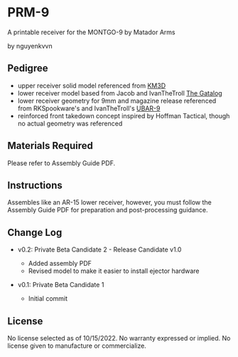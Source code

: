 # PRM-9
A printable receiver for the MONTGO-9 by Matador Arms

by nguyenkvvn

## Pedigree

- upper receiver solid model referenced from [KM3D](https://odysee.com/@KM3D:e/Matador-Montgo-Upper-for-Modeling:c)
- lower receiver model based from Jacob and IvanTheTroll [The Gatalog](https://odysee.com/@TheGatalog-ReferenceModels:b/AR-15CADandBlueprintsV11-DeterrenceDispensed:5)
- lower receiver geometry for 9mm and magazine release referenced from RKSpookware's and IvanTheTroll's [UBAR-9](https://odysee.com/@RKSpookware:2/UBAR9:0)
- reinforced front takedown concept inspired by Hoffman Tactical, though no actual geometry was referenced

## Materials Required
Please refer to Assembly Guide PDF.

## Instructions
Assembles like an AR-15 lower receiver, however, you must follow the Assembly Guide PDF for preparation and post-processing guidance.

## Change Log

- v0.2: Private Beta Candidate 2 - Release Candidate v1.0
    * Added assembly PDF
    * Revised model to make it easier to install ejector hardware

- v0.1: Private Beta Candidate 1
    * Initial commit

## License
No license selected as of 10/15/2022. No warranty expressed or implied. No license given to manufacture or commercialize.